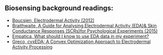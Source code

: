 ## Biosensing background readings:
- [Boucsien, Electrodermal Activity (2012)](http://www.stresstherapysolutions.com/pubs/qeeg/General%20Publications/Brain/Electrodermal%20Act%20(1).pdf)
- [Braithwaite, A Guide for Analysing Electrodermal Activity (EDA)& Skin Conductance Responses (SCRs)for Psychological Experiments (2015)](https://www.birmingham.ac.uk/Documents/college-les/psych/saal/guide-electrodermal-activity.pdf)
- [Empatica, What should I know to use EDA data in my experiment?](https://support.empatica.com/hc/en-us/articles/203621955-What-should-I-know-to-use-EDA-data-in-my-experiment-)
- [Greco, cvxEDA: A Convex Optimization Approach to Electrodermal Activity Processing](https://pubmed.ncbi.nlm.nih.gov/26336110/)

